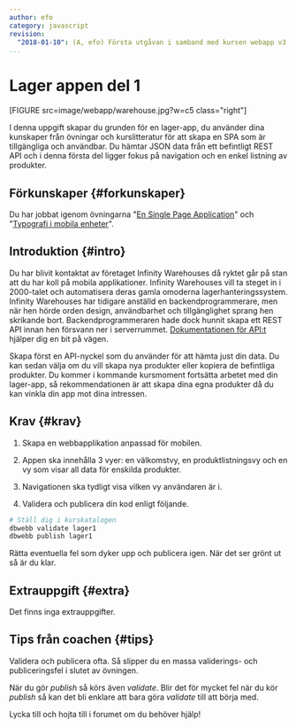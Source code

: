```yaml
---
author: efo
category: javascript
revision:
  "2018-01-10": (A, efo) Första utgåvan i samband med kursen webapp v3.
...
```

Lager appen del 1
==================================
[FIGURE src=image/webapp/warehouse.jpg?w=c5 class="right"]

I denna uppgift skapar du grunden för en lager-app, du använder dina kunskaper från övningar och kurslitteratur för att skapa en SPA som är tillgängliga och användbar. Du hämtar JSON data från ett befintligt REST API och i denna första del ligger fokus på navigation och en enkel listning av produkter.

<!--more-->



Förkunskaper {#forkunskaper}
-----------------------
Du har jobbat igenom övningarna "[En Single Page Application](kunskap/en-single-page-application-me-app)" och "[Typografi i mobila enheter](kunskap/typografi-i-mobila-enheter)".



Introduktion {#intro}
-----------------------
Du har blivit kontaktat av företaget Infinity Warehouses då ryktet går på stan att du har koll på mobila applikationer. Infinity Warehouses vill ta steget in i 2000-talet och automatisera deras gamla omoderna lagerhanteringssystem. Infinity Warehouses har tidigare anställd en backendprogrammerare, men när hen hörde orden design, användbarhet och tillgänglighet sprang hen skrikande bort. Backendprogrammeraren hade dock hunnit skapa ett REST API innan hen försvann ner i serverrummet. [Dokumentationen för API:t](https://lager.dbwebb.se) hjälper dig en bit på vägen.

Skapa först en API-nyckel som du använder för att hämta just din data. Du kan sedan välja om du vill skapa nya produkter eller kopiera de befintliga produkter. Du kommer i kommande kursmoment fortsätta arbetet med din lager-app, så rekommendationen är att skapa dina egna produkter då du kan vinkla din app mot dina intressen.



Krav {#krav}
-----------------------
1. Skapa en webbapplikation anpassad för mobilen.

1. Appen ska innehålla 3 vyer: en välkomstvy, en produktlistningsvy och en vy som visar all data för enskilda produkter.

1. Navigationen ska tydligt visa vilken vy användaren är i.

1. Validera och publicera din kod enligt följande.

```bash
# Ställ dig i kurskatalogen
dbwebb validate lager1
dbwebb publish lager1
```

Rätta eventuella fel som dyker upp och publicera igen. När det ser grönt ut så är du klar.



Extrauppgift {#extra}
-----------------------
Det finns inga extrauppgifter.



Tips från coachen {#tips}
-----------------------

Validera och publicera ofta. Så slipper du en massa validerings- och publiceringsfel i slutet av övningen.

När du gör *publish* så körs även *validate*. Blir det för mycket fel när du kör *publish* så kan det bli enklare att bara göra *validate* till att börja med.

Lycka till och hojta till i forumet om du behöver hjälp!
